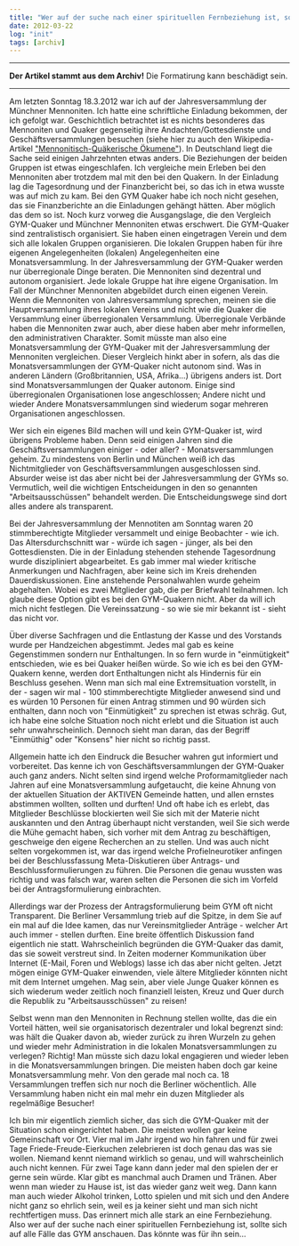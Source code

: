 ```yaml
---
title: "Wer auf der suche nach einer spirituellen Fernbeziehung ist, sollte sich auf alle Fälle das GYM anschauen"
date: 2012-03-22
log: "init"
tags: [archiv]
---
```

<hr><b>Der Artikel stammt aus dem Archiv!</b> Die Formatirung kann beschädigt sein.<hr>
Am letzten Sonntag 18.3.2012 war ich auf der Jahresversammlung der Münchner Mennoniten. Ich hatte eine schriftliche Einladung bekommen, der ich gefolgt war. Geschichtlich betrachtet ist es nichts besonderes das Mennoniten und Quaker gegenseitig ihre Andachten/Gottesdienste und Geschäftsversammlungen besuchen (siehe hier zu auch den Wikipedia-Artikel <a href="http://de.wikipedia.org/wiki/Mennonitisch-Qu%C3%A4kerische_%C3%96kumene">"Mennonitisch-Quäkerische Ökumene"</a>). In Deutschland liegt die Sache seid einigen Jahrzehnten etwas anders. Die Beziehungen der beiden Gruppen ist etwas eingeschlafen. Ich vergleiche mein Erleben bei den Mennoniten aber trotzdem mal mit den bei den Quakern. 
<!--break-->
In der Einladung lag die Tagesordnung und der Finanzbericht bei, so das ich in etwa wusste was auf mich zu kam. Bei den GYM Quaker habe ich noch nicht gesehen, das sie Finanzberichte an die Einladungen gehängt hätten. Aber möglich das dem so ist. Noch kurz vorweg die Ausgangslage, die den Vergleich GYM-Quaker und Münchner Mennoniten etwas erschwert. Die GYM-Quaker sind zentralistisch organisiert. Sie haben einen eingetragen Verein und dem sich alle lokalen Gruppen organisieren. Die lokalen Gruppen haben für ihre eigenen Angelegenheiten (lokalen) Angelegenheiten eine Monatsversammlung. In der Jahresversammlung der GYM-Quaker werden nur überregionale Dinge beraten. Die Mennoniten sind dezentral und autonom organisiert. Jede lokale Gruppe hat ihre eigene Organisation. Im Fall der Münchner Mennoniten abgebildet durch einen eigenen Verein. Wenn die Mennoniten von Jahresversammlung sprechen, meinen sie die Hauptversammlung ihres lokalen Vereins und nicht wie die Quaker die Versammlung einer überregionalen Versammlung. Überregionale Verbände haben die Mennoniten zwar auch, aber diese haben aber mehr informellen, den administrativen Charakter. Somit müsste man also eine Monatsversammlung der GYM-Quaker mit der Jahresversammlung der Mennoniten vergleichen. Dieser Vergleich hinkt aber in sofern, als das die Monatsversammlungen der GYM-Quaker nicht autonom sind. Was in anderen Ländern (Großbritannien, USA, Afrika...) übrigens anders ist. Dort sind Monatsversammlungen der Quaker autonom. Einige sind überregionalen Organisationen lose angeschlossen; Andere nicht und wieder Andere Monatsversammlungen sind wiederum sogar mehreren Organisationen angeschlossen.

Wer sich ein eigenes Bild machen will und kein GYM-Quaker ist, wird übrigens Probleme haben. Denn seid einigen Jahren sind die Geschäftsversammlungen einiger - oder aller? - Monatsversammlungen geheim. Zu mindestens von Berlin und München weiß ich das Nichtmitglieder von Geschäftsversammlungen ausgeschlossen sind. Absurder weise ist das aber nicht bei der Jahresversammlung der GYMs so. Vermutlich, weil die wichtigen Entscheidungen in den so genannten "Arbeitsausschüssen" behandelt werden. Die Entscheidungswege sind dort alles andere als transparent.

Bei der Jahresversammlung der Mennotiten am Sonntag waren 20 stimmberechtigte Mitglieder versammelt und einige Beobachter - wie ich. Das Altersdurchschnitt war - würde ich sagen - jünger, als bei den Gottesdiensten. Die in der Einladung stehenden stehende Tagesordnung wurde diszipliniert abgearbeitet. Es gab immer mal wieder kritische Anmerkungen und Nachfragen, aber keine sich im Kreis drehenden Dauerdiskussionen. Eine anstehende Personalwahlen wurde geheim abgehalten. Wobei es zwei Mitglieder gab, die per Briefwahl teilnahmen. Ich glaube diese Option gibt es bei den GYM-Quakern nicht. Aber da will ich mich nicht festlegen. Die Vereinssatzung - so wie sie mir bekannt ist - sieht das nicht vor. 

Über diverse Sachfragen und die Entlastung der Kasse und des Vorstands wurde per Handzeichen abgestimmt. Jedes mal gab es keine Gegenstimmen sondern nur Enthaltungen. In so fern wurde in "einmütigkeit" entschieden, wie es bei Quaker heißen würde. So wie ich es bei den GYM-Quakern kenne, werden dort Enthaltungen nicht als Hindernis für ein Beschluss gesehen. Wenn man sich mal eine Extremsituation vorstellt, in der - sagen wir mal - 100 stimmberechtigte Mitglieder anwesend sind und es würden 10 Personen für einen Antrag stimmen und 90 würden sich enthalten, dann noch von "Einmütigkeit" zu sprechen ist etwas schräg. Gut, ich habe eine solche Situation noch nicht erlebt und die Situation ist auch sehr unwahrscheinlich. Dennoch sieht man daran, das der Begriff "Einmüthig" oder "Konsens" hier nicht so richtig passt.

Allgemein hatte ich den Eindruck die Besucher wahren gut informiert und vorbereitet. Das kenne ich von Geschäftsversammlungen der GYM-Quaker auch ganz anders. Nicht selten sind irgend welche Proformamitglieder nach Jahren auf eine Monatsversammlung aufgetaucht, die keine Ahnung von der aktuellen Situation der AKTIVEN Gemeinde hatten, und allen ernstes abstimmen wollten, sollten und durften! Und oft habe ich es erlebt, das Mitglieder Beschlüsse blockierten weil Sie sich mit der Materie nicht auskannten und den Antrag überhaupt nicht verstanden, weil Sie sich werde die Mühe gemacht haben, sich vorher mit dem Antrag zu beschäftigen, geschweige den eigene Recherchen an zu stellen. Und was auch nicht selten vorgekommen ist, war das irgend welche Profielneurotiker anfingen bei der Beschlussfassung Meta-Diskutieren über Antrags- und Beschlussformulierungen zu führen. Die Personen die genau wussten was richtig und was falsch war, waren selten die Personen die sich im Vorfeld bei der Antragsformulierung einbrachten.

Allerdings war der Prozess der Antragsformulierung beim GYM oft nicht Transparent. Die Berliner Versammlung trieb auf die Spitze, in dem Sie auf ein mal auf die Idee kamen, das nur Vereinsmitglieder Anträge - welcher Art auch immer - stellen durften. Eine breite öffentlich Diskussion fand eigentlich nie statt. Wahrscheinlich begründen die GYM-Quaker das damit, das sie soweit verstreut sind. In Zeiten moderner Kommunikation über Internet (E-Mail, Foren und Weblogs) lasse ich das aber nicht gelten. Jetzt mögen einige GYM-Quaker einwenden, viele ältere Mitglieder könnten nicht mit dem Internet umgehen. Mag sein, aber viele Junge Quaker können es sich wiederum weder zeitlich noch finanziell leisten, Kreuz und Quer durch die Republik zu "Arbeitsausschüssen" zu reisen!

Selbst wenn man den Mennoniten in Rechnung stellen wollte, das die ein Vorteil hätten, weil sie organisatorisch dezentraler und lokal begrenzt sind: was hält die Quaker davon ab, wieder zurück zu ihren Wurzeln zu gehen und wieder mehr Administration in die lokalen Monatsversammlungen zu verlegen? Richtig! Man müsste sich dazu lokal engagieren und wieder leben in die Monatsversammlungen bringen. Die meisten haben doch gar keine Monatsversammlung mehr. Von den gerade mal noch ca. 18 Versammlungen treffen sich nur noch die Berliner wöchentlich. Alle Versammlung haben nicht ein mal mehr ein duzen Mitglieder als regelmäßige Besucher! 

Ich bin mir eigentlich ziemlich sicher, das sich die GYM-Quaker mit der Situation schon eingerichtet haben. Die meisten wollen gar keine Gemeinschaft vor Ort. Vier mal im Jahr irgend wo hin fahren und für zwei Tage Friede-Freude-Eierkuchen zelebrieren ist doch genau das was sie wollen. Niemand kennt niemand wirklich so genau, und will wahrscheinlich auch nicht kennen. Für zwei Tage kann dann jeder mal den spielen der er gerne sein würde. Klar gibt es manchmal auch Dramen und Tränen. Aber wenn man wieder zu Hause ist, ist das wieder ganz weit weg. Dann kann man auch wieder Alkohol trinken, Lotto spielen und mit sich und den Andere nicht ganz so ehrlich sein, weil es ja keiner sieht und man sich nicht rechtfertigen muss. Das erinnert mich alle stark an eine Fernbeziehung. Also wer auf der suche nach einer spirituellen Fernbeziehung ist, sollte sich auf alle Fälle das GYM anschauen. Das könnte was für ihn sein... 
